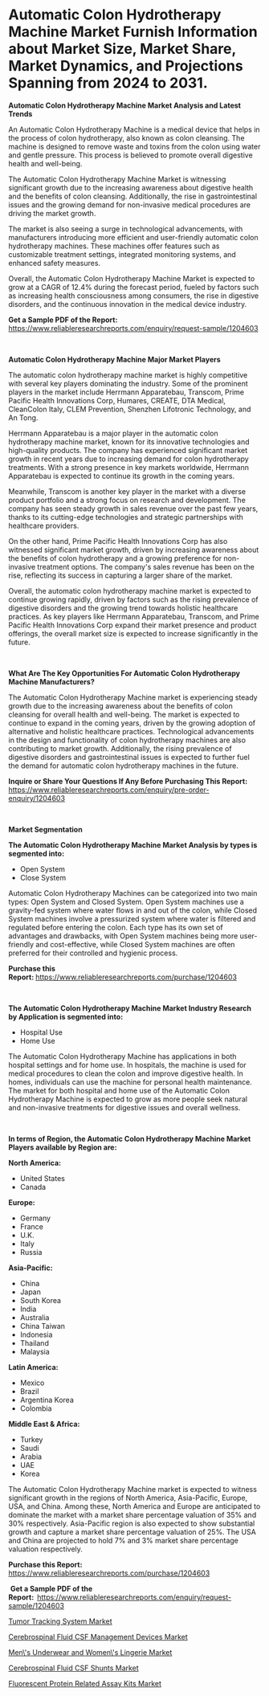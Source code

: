 <p><h1>Automatic Colon Hydrotherapy Machine Market Furnish Information about Market Size, Market Share, Market Dynamics, and Projections Spanning from 2024 to 2031.</h1></p><p><strong>Automatic Colon Hydrotherapy Machine Market Analysis and Latest Trends</strong></p>
<p><p>An Automatic Colon Hydrotherapy Machine is a medical device that helps in the process of colon hydrotherapy, also known as colon cleansing. The machine is designed to remove waste and toxins from the colon using water and gentle pressure. This process is believed to promote overall digestive health and well-being.</p><p>The Automatic Colon Hydrotherapy Machine Market is witnessing significant growth due to the increasing awareness about digestive health and the benefits of colon cleansing. Additionally, the rise in gastrointestinal issues and the growing demand for non-invasive medical procedures are driving the market growth.</p><p>The market is also seeing a surge in technological advancements, with manufacturers introducing more efficient and user-friendly automatic colon hydrotherapy machines. These machines offer features such as customizable treatment settings, integrated monitoring systems, and enhanced safety measures.</p><p>Overall, the Automatic Colon Hydrotherapy Machine Market is expected to grow at a CAGR of 12.4% during the forecast period, fueled by factors such as increasing health consciousness among consumers, the rise in digestive disorders, and the continuous innovation in the medical device industry.</p></p>
<p><strong>Get a Sample PDF of the Report:&nbsp;</strong> <a href="https://www.reliableresearchreports.com/enquiry/request-sample/1204603">https://www.reliableresearchreports.com/enquiry/request-sample/1204603</a></p>
<p>&nbsp;</p>
<p><strong>Automatic Colon Hydrotherapy Machine Major Market Players</strong></p>
<p><p>The automatic colon hydrotherapy machine market is highly competitive with several key players dominating the industry. Some of the prominent players in the market include Herrmann Apparatebau, Transcom, Prime Pacific Health Innovations Corp, Humares, CREATE, DTA Medical, CleanColon Italy, CLEM Prevention, Shenzhen Lifotronic Technology, and An Tong.</p><p>Herrmann Apparatebau is a major player in the automatic colon hydrotherapy machine market, known for its innovative technologies and high-quality products. The company has experienced significant market growth in recent years due to increasing demand for colon hydrotherapy treatments. With a strong presence in key markets worldwide, Herrmann Apparatebau is expected to continue its growth in the coming years.</p><p>Meanwhile, Transcom is another key player in the market with a diverse product portfolio and a strong focus on research and development. The company has seen steady growth in sales revenue over the past few years, thanks to its cutting-edge technologies and strategic partnerships with healthcare providers.</p><p>On the other hand, Prime Pacific Health Innovations Corp has also witnessed significant market growth, driven by increasing awareness about the benefits of colon hydrotherapy and a growing preference for non-invasive treatment options. The company's sales revenue has been on the rise, reflecting its success in capturing a larger share of the market.</p><p>Overall, the automatic colon hydrotherapy machine market is expected to continue growing rapidly, driven by factors such as the rising prevalence of digestive disorders and the growing trend towards holistic healthcare practices. As key players like Herrmann Apparatebau, Transcom, and Prime Pacific Health Innovations Corp expand their market presence and product offerings, the overall market size is expected to increase significantly in the future.</p></p>
<p>&nbsp;</p>
<p><strong>What Are The Key Opportunities For Automatic Colon Hydrotherapy Machine Manufacturers?</strong></p>
<p><p>The Automatic Colon Hydrotherapy Machine market is experiencing steady growth due to the increasing awareness about the benefits of colon cleansing for overall health and well-being. The market is expected to continue to expand in the coming years, driven by the growing adoption of alternative and holistic healthcare practices. Technological advancements in the design and functionality of colon hydrotherapy machines are also contributing to market growth. Additionally, the rising prevalence of digestive disorders and gastrointestinal issues is expected to further fuel the demand for automatic colon hydrotherapy machines in the future.</p></p>
<p><strong>Inquire or Share Your Questions If Any Before Purchasing This Report:</strong> <a href="https://www.reliableresearchreports.com/enquiry/pre-order-enquiry/1204603">https://www.reliableresearchreports.com/enquiry/pre-order-enquiry/1204603</a></p>
<p>&nbsp;</p>
<p><strong>Market Segmentation</strong></p>
<p><strong>The Automatic Colon Hydrotherapy Machine Market Analysis by types is segmented into:</strong></p>
<p><ul><li>Open System</li><li>Close System</li></ul></p>
<p><p>Automatic Colon Hydrotherapy Machines can be categorized into two main types: Open System and Closed System. Open System machines use a gravity-fed system where water flows in and out of the colon, while Closed System machines involve a pressurized system where water is filtered and regulated before entering the colon. Each type has its own set of advantages and drawbacks, with Open System machines being more user-friendly and cost-effective, while Closed System machines are often preferred for their controlled and hygienic process.</p></p>
<p><strong>Purchase this Report:&nbsp;</strong><a href="https://www.reliableresearchreports.com/purchase/1204603">https://www.reliableresearchreports.com/purchase/1204603</a></p>
<p>&nbsp;</p>
<p><strong>The Automatic Colon Hydrotherapy Machine Market Industry Research by Application is segmented into:</strong></p>
<p><ul><li>Hospital Use</li><li>Home Use</li></ul></p>
<p><p>The Automatic Colon Hydrotherapy Machine has applications in both hospital settings and for home use. In hospitals, the machine is used for medical procedures to clean the colon and improve digestive health. In homes, individuals can use the machine for personal health maintenance. The market for both hospital and home use of the Automatic Colon Hydrotherapy Machine is expected to grow as more people seek natural and non-invasive treatments for digestive issues and overall wellness.</p></p>
<p>&nbsp;</p>
<p><strong>In terms of Region, the Automatic Colon Hydrotherapy Machine Market Players available by Region are:</strong></p>
<p>
    <p> <strong> North America: </strong>
        <ul>
            <li>United States</li>
            <li>Canada</li>
        </ul>
        </p> 
    <p> <strong> Europe: </strong>
        <ul>
            <li>Germany</li>
            <li>France</li>
            <li>U.K.</li>
            <li>Italy</li>
            <li>Russia</li>
        </ul>
        </p> 
    <p> <strong> Asia-Pacific: </strong>
        <ul>
            <li>China</li>
            <li>Japan</li>
            <li>South Korea</li>
            <li>India</li>
            <li>Australia</li>
            <li>China Taiwan</li>
            <li>Indonesia</li>
            <li>Thailand</li>
            <li>Malaysia</li>
        </ul>
        </p> 
    <p> <strong> Latin America: </strong>
        <ul>
            <li>Mexico</li>
            <li>Brazil</li>
            <li>Argentina Korea</li>
            <li>Colombia</li>
        </ul>
        </p> 
    <p> <strong> Middle East & Africa: </strong>
        <ul>
            <li>Turkey</li>
            <li>Saudi</li>
            <li>Arabia</li>
            <li>UAE</li>
            <li>Korea</li>
        </ul>
    </p>
    </p>
<p><p>The Automatic Colon Hydrotherapy Machine market is expected to witness significant growth in the regions of North America, Asia-Pacific, Europe, USA, and China. Among these, North America and Europe are anticipated to dominate the market with a market share percentage valuation of 35% and 30% respectively. Asia-Pacific region is also expected to show substantial growth and capture a market share percentage valuation of 25%. The USA and China are projected to hold 7% and 3% market share percentage valuation respectively.</p></p>
<p><strong>Purchase this Report: </strong><a href="https://www.reliableresearchreports.com/purchase/1204603">https://www.reliableresearchreports.com/purchase/1204603</a></p>
<p>&nbsp;<strong>Get a Sample PDF of the Report:&nbsp;&nbsp;</strong><a href="https://www.reliableresearchreports.com/enquiry/request-sample/1204603">https://www.reliableresearchreports.com/enquiry/request-sample/1204603</a></p>
<p><strong></strong></p>
<p><p><a href="https://issuu.com/reportprime-2/docs/tumor-tracking-system-market-size-2030.pptx">Tumor Tracking System Market</a></p><p><a href="https://medium.com/@caylawisoky8698/cerebrospinal-fluid-csf-management-devices-market-outlook-industry-overview-and-forecast-2024-to-c456b22feefb">Cerebrospinal Fluid CSF Management Devices Market</a></p><p><a href="https://issuu.com/reportprime-2/docs/mens-underwear-and-womens-lingerie-market-size-203">Men\'s Underwear and Women\'s Lingerie Market</a></p><p><a href="https://medium.com/@caylawisoky8698/cerebrospinal-fluid-csf-shunts-market-exploring-market-share-market-trends-and-future-growth-9a8588296f49">Cerebrospinal Fluid CSF Shunts Market</a></p><p><a href="https://github.com/ChiragRP21/Market-Research-Report-List-3/blob/main/fluorescent-protein-related-assay-kits-market.md">Fluorescent Protein Related Assay Kits Market</a></p></p>